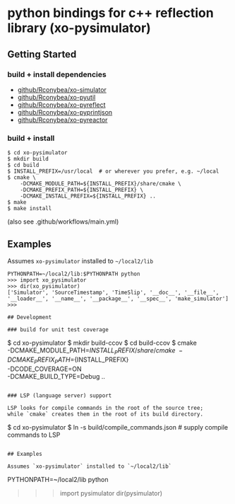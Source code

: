 # python bindings for c++ reflection library (xo-pysimulator)

## Getting Started

### build + install dependencies

- [github/Rconybea/xo-simulator](https://github.com/Rconybea/xo-simulator)
- [github/Rconybea/xo-pyutil](https://github.com/Rconybea/xo-pyutil)
- [github/Rconybea/xo-pyreflect](https://github.com/Rconybea/xo-pyreflect)
- [github/Rconybea/xo-pyprintjson](https://github.com/Rconybea/xo-pyprintjson)
- [github/Rconybea/xo-pyreactor](https://github.com/Rconybea/xo-pyreactor)

### build + install
```
$ cd xo-pysimulator
$ mkdir build
$ cd build
$ INSTALL_PREFIX=/usr/local  # or wherever you prefer, e.g. ~/local
$ cmake \
    -DCMAKE_MODULE_PATH=${INSTALL_PREFIX}/share/cmake \
    -DCMAKE_PREFIX_PATH=${INSTALL_PREFIX} \
    -DCMAKE_INSTALL_PREFIX=${INSTALL_PREFIX} ..
$ make
$ make install
```
(also see .github/workflows/main.yml)

## Examples

Assumes `xo-pysimulator` installed to `~/local2/lib`
```
PYTHONPATH=~/local2/lib:$PYTHONPATH python
>>> import xo_pysimulator
>>> dir(xo_pysimulator)
['Simulator', 'SourceTimestamp', 'TimeSlip', '__doc__', '__file__', '__loader__', '__name__', '__package__', '__spec__', 'make_simulator']
>>>

## Development

### build for unit test coverage
```
$ cd xo-pysimulator
$ mkdir build-ccov
$ cd build-ccov
$ cmake \
    -DCMAKE_MODULE_PATH=${INSTALL_PREFIX}/share/cmake \
    -DCMAKE_PREFIX_PATH=${INSTALL_PREFIX} \
    -DCODE_COVERAGE=ON \
    -DCMAKE_BUILD_TYPE=Debug ..
```

### LSP (language server) support

LSP looks for compile commands in the root of the source tree;
while `cmake` creates them in the root of its build directory.

```
$ cd xo-pysimulator
$ ln -s build/compile_commands.json  # supply compile commands to LSP
```

## Examples

Assumes `xo-pysimulator` installed to `~/local2/lib`

```
PYTHONPATH=~/local2/lib python
>>> import pysimulator
>>> dir(pysimulator)
```
